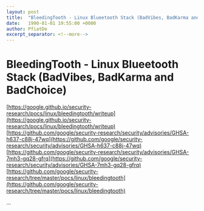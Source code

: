 ```yaml
---
layout: post
title:  "BleedingTooth - Linux Blueetooth Stack (BadVibes, BadKarma and BadChoice)"
date:   1990-01-01 19:55:00 +0000
author: PfiatDe
excerpt_separator: <!--more-->
---
```


# BleedingTooth - Linux Blueetooth Stack (BadVibes, BadKarma and BadChoice)
[https://google.github.io/security-research/pocs/linux/bleedingtooth/writeup](https://google.github.io/security-research/pocs/linux/bleedingtooth/writeup)
[https://github.com/google/security-research/security/advisories/GHSA-h637-c88j-47wq](https://github.com/google/security-research/security/advisories/GHSA-h637-c88j-47wq)
[https://github.com/google/security-research/security/advisories/GHSA-7mh3-gq28-gfrq](https://github.com/google/security-research/security/advisories/GHSA-7mh3-gq28-gfrq)
[https://github.com/google/security-research/tree/master/pocs/linux/bleedingtooth](https://github.com/google/security-research/tree/master/pocs/linux/bleedingtooth)

...
<!--more-->
